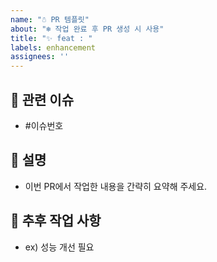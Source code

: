 ```yaml
---
name: "☃️ PR 템플릿"
about: "❄️ 작업 완료 후 PR 생성 시 사용"
title: "✨ feat : "
labels: enhancement
assignees: ''
---
```


## 📎 관련 이슈

- #이슈번호

## 📄 설명

- 이번 PR에서 작업한 내용을 간략히 요약해 주세요.

## 🤔 추후 작업 사항

- ex) 성능 개선 필요